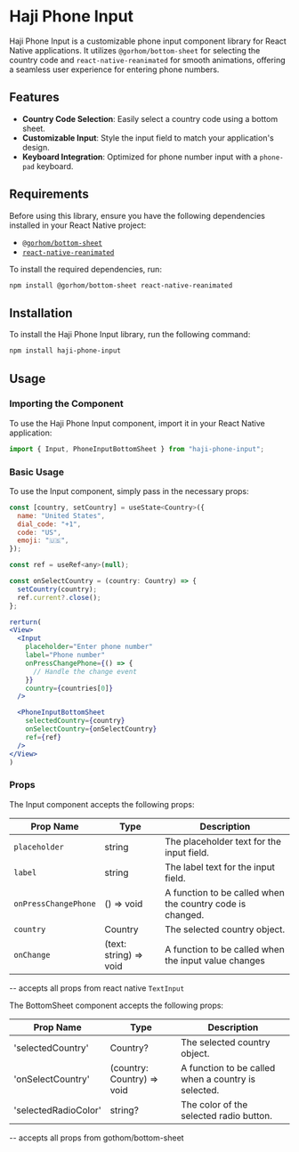 # Haji Phone Input

Haji Phone Input is a customizable phone input component library for React Native applications. It utilizes `@gorhom/bottom-sheet` for selecting the country code and `react-native-reanimated` for smooth animations, offering a seamless user experience for entering phone numbers.

## Features

- **Country Code Selection**: Easily select a country code using a bottom sheet.
- **Customizable Input**: Style the input field to match your application's design.
- **Keyboard Integration**: Optimized for phone number input with a `phone-pad` keyboard.

## Requirements

Before using this library, ensure you have the following dependencies installed in your React Native project:

- [`@gorhom/bottom-sheet`](https://github.com/gorhom/react-native-bottom-sheet)
- [`react-native-reanimated`](https://docs.swmansion.com/react-native-reanimated/)

To install the required dependencies, run:

```bash
npm install @gorhom/bottom-sheet react-native-reanimated
```

## Installation

To install the Haji Phone Input library, run the following command:

```bash
npm install haji-phone-input
```

## Usage

### Importing the Component

To use the Haji Phone Input component, import it in your React Native application:

```jsx
import { Input, PhoneInputBottomSheet } from "haji-phone-input";
```

### Basic Usage

To use the Input component, simply pass in the necessary props:

```jsx
const [country, setCountry] = useState<Country>({
  name: "United States",
  dial_code: "+1",
  code: "US",
  emoji: "🇺🇸",
});

const ref = useRef<any>(null);

const onSelectCountry = (country: Country) => {
  setCountry(country);
  ref.current?.close();
};

rerturn(
<View>
  <Input
    placeholder="Enter phone number"
    label="Phone number"
    onPressChangePhone={() => {
      // Handle the change event
    }}
    country={countries[0]}
  />

  <PhoneInputBottomSheet
    selectedCountry={country}
    onSelectCountry={onSelectCountry}
    ref={ref}
  />
</View>
)
```

### Props

The Input component accepts the following props:

| Prop Name | Type | Description |
| --- | --- | --- |
| `placeholder` | string | The placeholder text for the input field. |
| `label` | string | The label text for the input field. |
| `onPressChangePhone` | () => void | A function to be called when the country code is changed. |
| `country` | Country | The selected country object. |
| `onChange` | (text: string) => void | A function to be called when the input value changes

-- accepts all props from react native `TextInput`

The BottomSheet component accepts the following props:

| Prop Name | Type | Description |
| --- | --- | --- |
| 'selectedCountry' | Country? | The selected country object. |
| 'onSelectCountry' | (country: Country) => void | A function to be called when a country is selected. |
| 'selectedRadioColor' | string? | The color of the selected radio button. |

-- accepts all props from gothom/bottom-sheet
